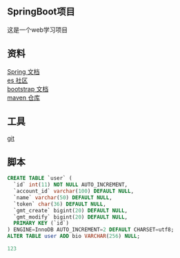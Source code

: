 ## SpringBoot项目
这是一个web学习项目

## 资料
[Spring 文档](https://spring.io/guides/gs/serving-web-content/)   
[es 社区](https://elasticsearch.cn/)  
[bootstrap 文档](https://v3.bootcss.com/getting-started/)     
[maven 仓库](https://mvnrepository.com/)

## 工具
[git](https://www.git-scm.com/)


## 脚本
```sql
CREATE TABLE `user` (
  `id` int(11) NOT NULL AUTO_INCREMENT,
  `account_id` varchar(100) DEFAULT NULL,
  `name` varchar(50) DEFAULT NULL,
  `token` char(36) DEFAULT NULL,
  `gmt_create` bigint(20) DEFAULT NULL,
  `gmt_modify` bigint(20) DEFAULT NULL,
  PRIMARY KEY (`id`)
) ENGINE=InnoDB AUTO_INCREMENT=2 DEFAULT CHARSET=utf8;
ALTER TABLE user ADD bio VARCHAR(256) NULL;

123

```

